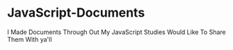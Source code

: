 # JavaScript-Documents
I Made Documents Through Out My JavaScript Studies Would Like To Share Them With ya'll

